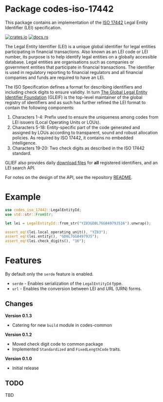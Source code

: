 # Package codes-iso-17442

This package contains an implementation of the [ISO
17442](https://www.iso.org/standard/78829.html) Legal Entity Identifier (LEI)
specification.

[![crates.io](https://img.shields.io/crates/v/codes-iso-17442.svg)](https://crates.io/crates/codes-iso-17442)
[![docs.rs](https://docs.rs/codes-iso-17442/badge.svg)](https://docs.rs/codes-iso-17442)

The Legal Entity Identifier (LEI) is a unique global identifier for legal
entities participating in financial transactions. Also known as an LEI code
or LEI number, its purpose is to help identify legal entities on a globally
accessible database. Legal entities are organisations such as companies or
government entities that participate in financial transactions. The identifier
is used in regulatory reporting to financial regulators and all financial
companies and funds are required to have an LEI.


The ISO Specification defines a format for describing identifiers and
including check digits to ensure validity. In turn
[The Global Legal Entity Identifier Foundation](https://www.gleif.org/en)
(GLEIF) is the top-level maintainer of the global registry of identifiers
and as such has further refined the LEI format to contain the following
components:

1. Characters 1-4: Prefix used to ensure the uniqueness among codes from LEI
   issuers (Local Operating Units or LOUs).
2. Characters 5-18: Entity-specific part of the code generated and assigned by
   LOUs according to transparent, sound and robust allocation policies. As
   required by ISO 17442, it contains no embedded intelligence.
3. Characters 19-20: Two check digits as described in the ISO 17442 standard.

GLIEF also provides daily [download files](https://www.gleif.org/en) for
**all** registered identifiers, and an LEI search API.

For notes on the design of the API, see the repository 
[README](https://github.com/johnstonskj/rust-codes/blob/main/README.md).

# Example

```rust
use codes_iso_17442::LegalEntityId;
use std::str::FromStr;

let lei = LegalEntityId::from_str("YZ83GD8L7GG84979J516").unwrap();

assert_eq!(lei.local_operating_unit(), "YZ83");
assert_eq!(lei.entity(), "GD8L7GG84979J5");
assert_eq!(lei.check_digits(), "16");
```

# Features

By default only the `serde` feature is enabled.

* `serde` - Enables serialization of the `LegalEntityId` type.
* `url` - Enables the conversion between LEI and URL (URN) forms.

## Changes

**Version 0.1.3**

* Catering for new `build` module in codes-common

**Version 0.1.2**

* Moved check digit code to common package
* Implemented `Standardized` and `FixedLengthCode` traits.

**Version 0.1.0**

* Initial release

## TODO

TBD
